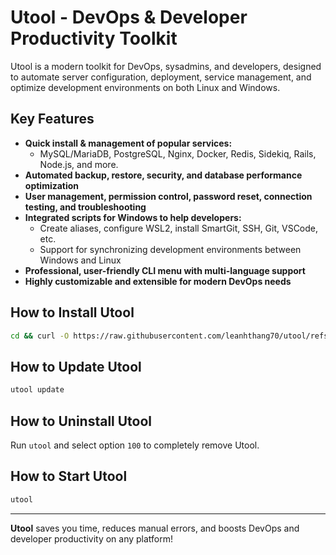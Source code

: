 # Utool - DevOps & Developer Productivity Toolkit

Utool is a modern toolkit for DevOps, sysadmins, and developers, designed to automate server configuration, deployment, service management, and optimize development environments on both Linux and Windows.

## Key Features

- **Quick install & management of popular services:**
  - MySQL/MariaDB, PostgreSQL, Nginx, Docker, Redis, Sidekiq, Rails, Node.js, and more.
- **Automated backup, restore, security, and database performance optimization**
- **User management, permission control, password reset, connection testing, and troubleshooting**
- **Integrated scripts for Windows to help developers:**
  - Create aliases, configure WSL2, install SmartGit, SSH, Git, VSCode, etc.
  - Support for synchronizing development environments between Windows and Linux
- **Professional, user-friendly CLI menu with multi-language support**
- **Highly customizable and extensible for modern DevOps needs**

## How to Install Utool

```bash
cd && curl -O https://raw.githubusercontent.com/leanhthang70/utool/refs/heads/master/install_utool && bash install_utool
```

## How to Update Utool

```bash
utool update
```

## How to Uninstall Utool

Run `utool` and select option `100` to completely remove Utool.

## How to Start Utool

```bash
utool
```

---

**Utool** saves you time, reduces manual errors, and boosts DevOps and developer productivity on any platform!
